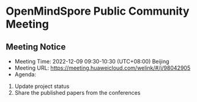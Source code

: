 # OpenMindSpore Public Community Meeting

## Meeting Notice
- Meeting Time: 2022-12-09 09:30-10:30 (UTC+08:00) Beijing
- Meeting URL:  https://meeting.huaweicloud.com/welink/#/j/98042905
- Agenda:
1. Update project status
2. Share the published papers from the conferences